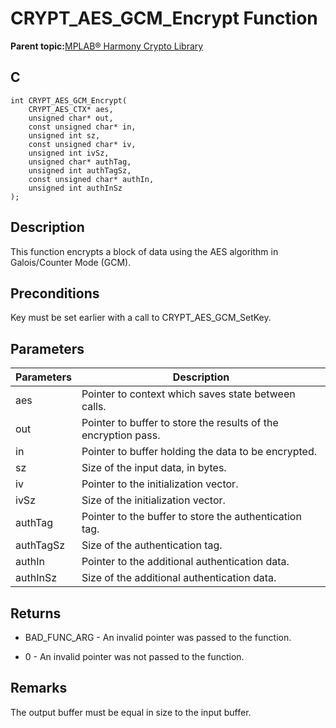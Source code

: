 # CRYPT\_AES\_GCM\_Encrypt Function

**Parent topic:**[MPLAB® Harmony Crypto Library](GUID-20F7C343-23D4-42D9-B8C2-A97D4D0EE5CD.md)

## C

```
int CRYPT_AES_GCM_Encrypt(
    CRYPT_AES_CTX* aes, 
    unsigned char* out, 
    const unsigned char* in, 
    unsigned int sz, 
    const unsigned char* iv, 
    unsigned int ivSz, 
    unsigned char* authTag, 
    unsigned int authTagSz, 
    const unsigned char* authIn, 
    unsigned int authInSz
);
```

## Description

This function encrypts a block of data using the AES algorithm in Galois/Counter Mode \(GCM\).

## Preconditions

Key must be set earlier with a call to CRYPT\_AES\_GCM\_SetKey.

## Parameters

|Parameters|Description|
|----------|-----------|
|aes|Pointer to context which saves state between calls.|
|out|Pointer to buffer to store the results of the encryption pass.|
|in|Pointer to buffer holding the data to be encrypted.|
|sz|Size of the input data, in bytes.|
|iv|Pointer to the initialization vector.|
|ivSz|Size of the initialization vector.|
|authTag|Pointer to the buffer to store the authentication tag.|
|authTagSz|Size of the authentication tag.|
|authIn|Pointer to the additional authentication data.|
|authInSz|Size of the additional authentication data.|

## Returns

-   BAD\_FUNC\_ARG - An invalid pointer was passed to the function.

-   0 - An invalid pointer was not passed to the function.


## Remarks

The output buffer must be equal in size to the input buffer.

